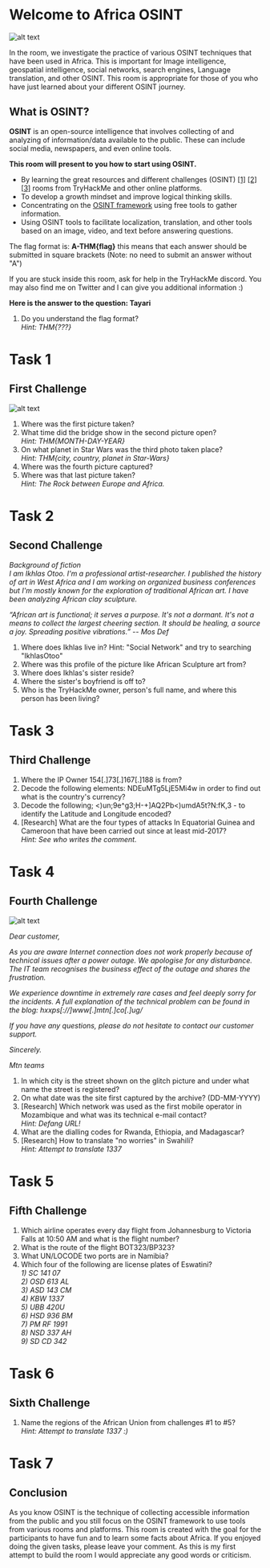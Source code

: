# Welcome to Africa OSINT

![alt text](img/download.jpg)

In the room, we investigate the practice of various OSINT techniques that have been used in Africa. This is important for Image intelligence, geospatial intelligence, social networks, search engines, Language translation, and other OSINT. This room is appropriate for those of you who have just learned about your different OSINT journey. 

## What is OSINT?

**OSINT** is an open-source intelligence that involves collecting of and analyzing of information/data available to the public. These can include social media, newspapers, and even online tools. 

**This room will present to you how to start using OSINT.**

+ By learning the great resources and different challenges (OSINT) [[1]](https://tryhackme.com/room/searchlightosint) [[2]](https://tryhackme.com/room/sakura) [[3]](https://tryhackme.com/room/ohsint) rooms from TryHackMe and other online platforms.
+ To develop a growth mindset and improve logical thinking skills.
+ Concentrating on the [OSINT framework](https://osintframework.com/) using free tools to gather information.
+ Using OSINT tools to facilitate localization, translation, and other tools based on an image, video, and text before answering questions.

The flag format is: **A-THM{flag}** this means that each answer should be submitted in square brackets (Note: no need to submit an answer without "A") 

If you are stuck inside this room, ask for help in the TryHackMe discord. You may also  find me on Twitter and I can give you additional  information :)

**Here is the answer to the question: Tayari**

1. Do you understand the flag format? 
<br> *Hint: THM{???}*

# Task 1

## First Challenge

![alt text](img/Task2.jpg)

1. Where was the first picture taken? 
2. What time did the bridge show in the second picture open? 
<br> *Hint: THM{MONTH-DAY-YEAR}*
3. On what planet in Star Wars was the third photo taken place? 
<br> *Hint: THM{city, country, planet in Star-Wars}*
4. Where was the fourth picture captured?
5. Where was that last picture taken? 
<br> *Hint: The Rock between Europe and Africa.*

# Task 2

## Second Challenge

*Background of fiction*<br>
*I am Ikhlas Otoo. I'm a professional artist-researcher.
I published the history of art in West Africa and I am working on organized business conferences but I'm mostly known for the exploration of traditional African art. I have been analyzing African clay sculpture.*

*“African art is functional; it serves a purpose. It's not a dormant. It's not a means to collect the largest cheering section. It should be healing, a source a joy. Spreading positive vibrations.”*
*-- Mos Def*

1. Where does Ikhlas live in? Hint: "Social Network" and try to searching "IkhlasOtoo"
2. Where was this profile of the picture like African Sculpture art from?
3. Where does Ikhlas's sister reside? 
4. Where the sister's boyfriend is off to? 
5. Who is the TryHackMe owner, person's full name, and where this person has been living?

# Task 3

## Third Challenge

1. Where the IP Owner 154[.]73[.]167[.]188 is from?
2. Decode the following elements: NDEuMTg5LjE5Mi4w in order to find out what is the country's currency?
3. Decode the following; <)un;9e^g3;H-+]AQ2Pb<)umdA5t?N:fK,3 - to identify the Latitude and Longitude encoded?
4. [Research] What are the four types of attacks In Equatorial Guinea and Cameroon that have been carried out since at least mid-2017? 
<br> *Hint: See who writes the comment.*

# Task 4

## Fourth Challenge

![alt text](img/44.jpg)

*Dear customer,*

*As you are aware Internet connection does not work properly because of technical issues after a power outage. We apologise for any disturbance. The IT team recognises the business effect of the outage and shares the frustration.*

*We experience downtime in extremely rare cases and feel deeply sorry for the incidents. A full explanation of the technical problem can be found in the blog: hxxps[://]www[.]mtn[.]co[.]ug/*

*If you have any questions, please do not hesitate to contact our customer support.*

*Sincerely.*

*Mtn teams*

1. In which city is the street shown on the glitch picture and under what name the street is registered?
2. On what date was the site first captured by the archive? (DD-MM-YYYY)
3. [Research] Which network was used as the first mobile operator in Mozambique and what was its technical e-mail contact? 
<br> *Hint: Defang URL!*
4. What are the dialling codes for Rwanda, Ethiopia, and Madagascar?
5. [Research] How to translate "no worries" in Swahili? 
<br> *Hint: Attempt to translate 1337*

# Task 5

## Fifth Challenge

1. Which airline operates every day flight from Johannesburg to Victoria Falls at 10:50 AM and what is the flight number?
2. What is the route of the flight BOT323/BP323?
3. What UN/LOCODE two ports are in Namibia?
4. Which four of the following are license plates of Eswatini?
<br> *1) SC 141 07*
<br>  *2) OSD 613 AL*
<br>  *3) ASD 143 CM*
<br>  *4) KBW 1337* 
<br>  *5) UBB 420U*
<br>  *6) HSD 936 BM*
<br>  *7) PM RF 1991*
<br>  *8) NSD 337 AH*
<br>  *9) SD CD 342*

# Task 6

## Sixth Challenge

1. Name the regions of the African Union from challenges #1 to #5? 
<br> *Hint: Attempt to translate 1337 :)*

# Task 7

## Conclusion

As you know OSINT is the technique of collecting accessible information from the public and you still focus on the OSINT framework to use tools from various rooms and platforms. This room is created with the goal for the participants to have fun and to learn some facts about Africa. If you enjoyed doing the given tasks, please leave your comment. As this is my first attempt to build the room I would appreciate any good words or criticism.
